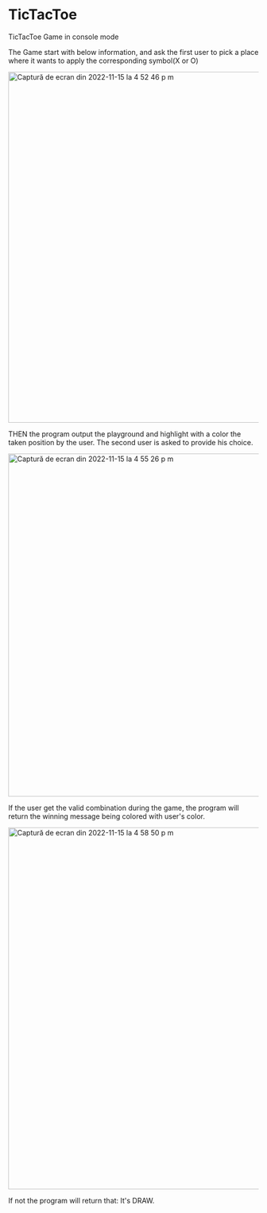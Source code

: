 # TicTacToe
TicTacToe Game in console mode


The Game start with below information, and ask the first user to pick a place where it wants to apply the corresponding symbol(X or O)

<img width="705" alt="Captură de ecran din 2022-11-15 la 4 52 46 p m" src="https://user-images.githubusercontent.com/108661864/201950302-3a3e8ab4-f59d-49cc-a6eb-ab879684d7e0.png">

THEN the program output the playground and highlight with a color the taken position by the user. The second user is asked to provide his choice.

<img width="689" alt="Captură de ecran din 2022-11-15 la 4 55 26 p m" src="https://user-images.githubusercontent.com/108661864/201950881-21b1416d-c748-45b3-833a-25484568266b.png">

If the user get the valid combination during the game, the program will return the winning message being colored with user's color.

<img width="727" alt="Captură de ecran din 2022-11-15 la 4 58 50 p m" src="https://user-images.githubusercontent.com/108661864/201951793-c1660237-0747-4832-8f4c-2a2f684586d4.png">

If not the program will return that: It's DRAW.
